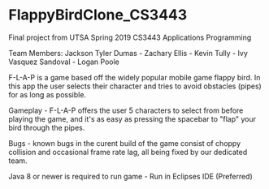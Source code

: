 # FlappyBirdClone_CS3443
Final project from UTSA Spring 2019 CS3443 Applications Programming

Team Members: Jackson Tyler Dumas - Zachary Ellis - Kevin Tully - Ivy Vasquez Sandoval - Logan Poole

F-L-A-P is a game based off the widely popular mobile game flappy bird. In this app the user selects their character and tries to avoid obstacles (pipes) for as long as possible.

Gameplay - F-L-A-P offers the user 5 characters to select from before playing the game, and it's as easy as pressing the spacebar to "flap" your bird through the pipes.

Bugs - known bugs in the curent build of the game consist of choppy collision and occasional frame rate lag, all being fixed by our dedicated team.

Java 8 or newer is required to run game - Run in Eclipses IDE (Preferred)

